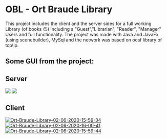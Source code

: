 # **OBL - Ort Braude Library**

This project includes the client and the server sides for a full working Library (of books 😉)
including a "Guest","Librarian", "Reader", "Manager" Users and full functionality.
The project was made with Java and JavaFx (using scenebuilder), MySql and the network was based on ocsf library of tcp\ip.

## Some GUI from the project:

## **Server**

<a href="https://ibb.co/XYNxqvg"><img src="https://i.ibb.co/0s8yxdS/Ort-Braude-Server-02-06-2020-15-58-43.png" border="0" /></a>
<a href="https://ibb.co/stfYdh6"><img src="https://i.ibb.co/R7Fwk1B/Ort-Braude-Server-02-06-2020-16-02-20.png" border="0" /></a>

## **Client**

<a href="https://ibb.co/mzhWjQG"><img src="https://i.ibb.co/f0rwgm2/Ort-Braude-Library-02-06-2020-15-59-34.png" alt="Ort-Braude-Library-02-06-2020-15-59-34" border="0" /></a>
<a href="https://ibb.co/s5W52Lg"><img src="https://i.ibb.co/LQNQ840/Ort-Braude-Library-02-06-2020-16-00-41.png" alt="Ort-Braude-Library-02-06-2020-16-00-41" border="0" /></a>
<a href="https://ibb.co/DrFCYmn"><img src="https://i.ibb.co/1zNqMBx/Ort-Braude-Library-02-06-2020-15-59-44.png" alt="Ort-Braude-Library-02-06-2020-15-59-44" border="0" /></a>
